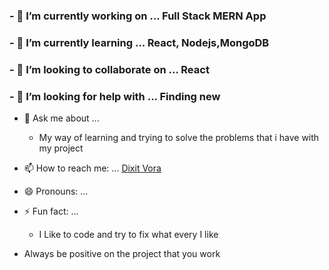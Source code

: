 <!-- ### Hi there 👋 -->


<!-- **vd89/vd89** is a ✨ _special_ ✨ repository because its `README.md` (this file) appears on your GitHub profile. -->

<!-- Here are some ideas to get you started: -->

### - 🔭 I’m currently working on ... Full Stack MERN App
### - 🌱 I’m currently learning ... React, Nodejs,MongoDB
### - 👯 I’m looking to collaborate on ... React
### - 🤔 I’m looking for help with ... Finding new
- 💬 Ask me about ...
  - My way of learning and trying to solve the problems that i have with my project

- 📫 How to reach me: ... [Dixit Vora](dixit.vora@outlook.com)
- 😄 Pronouns: ...
- ⚡ Fun fact: ...
  - I Like to code and try to fix what every I like
- Always be positive on the project that you work

